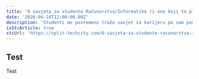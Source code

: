 ```yaml
---
title: '6 savjeta za studente Računarstva/Informatike (i one koji to planiraju postati)'
date: '2020-04-14T12:00:00.00Z'
description: 'Studenti me povremeno traže savjet za karijeru pa sam pomislio kako bi bilo zgodno...'
isStcArticle: true
stcUrl: 'https://split-techcity.com/6-savjeta-za-studente-racunarstva-informatike-i-one-koji-to-planiraju-postati'
---
```


## Test

Test
